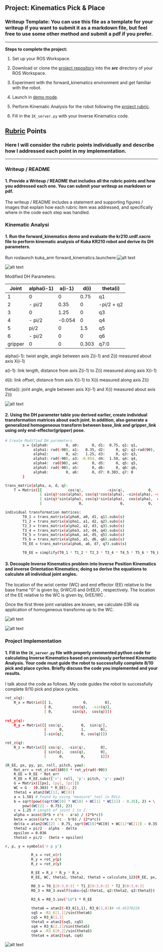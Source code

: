 ## Project: Kinematics Pick & Place
### Writeup Template: You can use this file as a template for your writeup if you want to submit it as a markdown file, but feel free to use some other method and submit a pdf if you prefer.

---


**Steps to complete the project:**  


1. Set up your ROS Workspace.
2. Download or clone the [project repository](https://github.com/udacity/RoboND-Kinematics-Project) into the ***src*** directory of your ROS Workspace.  
3. Experiment with the forward_kinematics environment and get familiar with the robot.

4. Launch in [demo mode](https://classroom.udacity.com/nanodegrees/nd209/parts/7b2fd2d7-e181-401e-977a-6158c77bf816/modules/8855de3f-2897-46c3-a805-628b5ecf045b/lessons/91d017b1-4493-4522-ad52-04a74a01094c/concepts/ae64bb91-e8c4-44c9-adbe-798e8f688193).

5. Perform Kinematic Analysis for the robot following the [project rubric](https://review.udacity.com/#!/rubrics/972/view).
6. Fill in the `IK_server.py` with your Inverse Kinematics code. 


[//]: # (Image References)


[image1]: ./misc_images/misc4.PNG
[image2]: ./misc_images/misc8.PNG
[image3]: ./misc_images/misc5.PNG
[image4]: ./misc_images/misc7.PNG
[image5]: ./misc_images/misc6.PNG
[image6]: ./misc_images/misc9.PNG

## [Rubric](https://review.udacity.com/#!/rubrics/972/view) Points 
### Here I will consider the rubric points individually and describe how I addressed each point in my implementation.

---
### Writeup / README

#### 1. Provide a Writeup / README that includes all the rubric points and how you addressed each one.  You can submit your writeup as markdown or pdf.  
The writeup / README includes a statement and supporting figures / images that explain how each rubric item was addressed, and specifically where in the code each step was handled.

### Kinematic Analysi
#### 1. Run the forward_kinematics demo and evaluate the kr210.urdf.xacro file to perform kinematic analysis of Kuka KR210 robot and derive its DH parameters.


Run roslaunch kuka_arm forward_kinematics.launchere:![alt text][image1]


![alt text][image4]

Modified DH Parameters:

Joint | alpha(i-1) | a(i-1) | d(i) | theta(i)
--- | --- | --- | --- | ---
1 | 0 | 0 | 0.75 | q1
2 | - pi/2 | 0.35 | 0 | -pi/2 + q2
3 | 0 | 1.25 | 0 | q3
4 | - pi/2 | -0.054 | 0 | q4
5 | pi/2 | 0 | 1.5 | q5
6 | - pi/2 | 0 | 0 | q6
gripper | 0 | 0 | 0.303 | q7:0


alpha(i-1): twist angle, angle between axis Z(i-1) and Z(i) measured about axis X(i-1)

a(i-1): link length, distance from axis Z(i-1) to Z(i) measured along axis X(i-1)

d(i): link offset, distance from axis X(i-1) to X(i) measured along axis Z(i)

theta(i): joint angle, angle between axis X(i-1) and X(i) measured about axis Z(i)
 
![alt text][image5]

#### 2. Using the DH parameter table you derived earlier, create individual transformation matrices about each joint. In addition, also generate a generalized homogeneous transform between base_link and gripper_link using only end-effector(gripper) pose.


```sh
# Create Modified DH parameters
        s = {alpha0:        0, a0:      0, d1:  0.75, q1: q1,
             alpha1: rad(-90), a1:   0.35, d2:     0, q2: q2-rad(90),
             alpha2:        0, a2:   1.25, d3:     0, q3: q3,
             alpha3: rad(-90), a3: -0.054, d4:  1.50, q4: q4,
             alpha4:  rad(90), a4:      0, d5:     0, q5: q5,
             alpha5: rad(-90), a5:      0, d6:     0, q6: q6,
             alpha6:        0, a6:      0, d7: 0.303, q7: 0
        }
```

```sh
trans_matrix(alpha, a, d, q):
    T = Matrix([[            cos(q),           -sin(q),           0,             a],
                [ sin(q)*cos(alpha), cos(q)*cos(alpha), -sin(alpha), -sin(alpha)*d],
                [ sin(q)*sin(alpha), cos(q)*sin(alpha),  cos(alpha),  cos(alpha)*d],
                [                 0,                 0,           0,             1]])
```

```sh
individual transformation matrices:
        T0_1 = trans_matrix(alpha0, a0, d1, q1).subs(s)
        T1_2 = trans_matrix(alpha1, a1, d2, q2).subs(s)
        T2_3 = trans_matrix(alpha2, a2, d3, q3).subs(s)
        T3_4 = trans_matrix(alpha3, a3, d4, q4).subs(s)
        T4_5 = trans_matrix(alpha4, a4, d5, q5).subs(s)
        T5_6 = trans_matrix(alpha5, a5, d6, q6).subs(s)
        T6_EE = trans_matrix(alpha6, a6, d7, q7).subs(s)

        T0_EE = simplify(T0_1 * T1_2 * T2_3 * T3_4 * T4_5 * T5_6 * T6_EE)
```

#### 3. Decouple Inverse Kinematics problem into Inverse Position Kinematics and inverse Orientation Kinematics; doing so derive the equations to calculate all individual joint angles.
The location of the wrist center (WC) and end effector (EE) relative to the base frame "0" is given by, 0rWC/0 and 0rEE/0 , respectively. 
The location of the EE relative to the WC is given by, 0rEE/WC .

Once the first three joint variables are known, we calculate 03R via application of homogeneous transforms up to the WC.

![alt text][image6]

![alt text][image2]

### Project Implementation
#### 1. Fill in the `IK_server.py` file with properly commented python code for calculating Inverse Kinematics based on previously performed Kinematic Analysis. Your code must guide the robot to successfully complete 8/10 pick and place cycles. Briefly discuss the code you implemented and your results. 


I talk about the code as follows. My code guides the robot to successfully complete 9/10 pick and place cycles.  

```sh
rot_x(q):
    R_x = Matrix([[ 1,              0,        0],
                  [ 0,         cos(q),  -sin(q)],
                  [ 0,         sin(q),  cos(q)]])
    
rot_y(q):              
    R_y = Matrix([[ cos(q),        0,  sin(q)],
                  [      0,        1,       0],
                  [-sin(q),        0, cos(q)]])

rot_z(q):    
    R_z = Matrix([[ cos(q),  -sin(q),       0],
                  [ sin(q),   cos(q),       0],
                  [      0,        0,       1]])
```

```sh
(R_EE, px, py, pz, roll, pitch, yaw):
    Rot_err = rot_z(rad(180)) * rot_y(rad(-90))
    R_EE = R_EE * Rot_err
    R_EE = R_EE.subs({'r': roll, 'p': pitch, 'y': yaw})
    G = Matrix([[px], [py], [pz]])
    WC = G - (0.303) * R_EE[:, 2]
    theta1 = atan2(WC[1], WC[0])
    a = 1.501 # Found by using "measure" tool in RViz.
    b = sqrt(pow((sqrt(WC[0] * WC[0] + WC[1] * WC[1]) - 0.35), 2) + \
        pow((WC[2] - 0.75), 2))
    c = 1.25 # Length of joint 1 to 2.
    alpha = acos((b*b + c*c - a*a) / (2*b*c))
    beta = acos((a*a + c*c - b*b) / (2*a*c))
    delta = atan2(WC[2] - 0.75, sqrt(WC[0]*WC[0] + WC[1]*WC[1]) - 0.35)
    theta2 = pi/2 - alpha - delta
    epsilon = 0.036 
    theta3 = pi/2 - (beta + epsilon)
```

```sh
r, p, y = symbols('r p y')

            R_x = rot_x(r)
            R_y = rot_y(p)
            R_z = rot_z(y)

            R_EE = R_z * R_y * R_x
            R_EE, WC, theta1, theta2, theta3 = calculate_123(R_EE, px, py, pz, roll, pitch, yaw)

            R0_3 = T0_1[0:3,0:3] * T1_2[0:3,0:3] * T2_3[0:3,0:3]
            R0_3 = R0_3.evalf(subs={q1:theta1, q2:theta2, q3:theta3})
            
            R3_6 = R0_3.inv("LU") * R_EE

            theta6 = atan2(-R3_6[1,1], R3_6[1,0])# +0.45370228
            sq5 = -R3_6[1,1]/sin(theta6)
            cq5 = R3_6[1,2]
            theta5 = atan2(sq5, cq5)
            sq4 = R3_6[2,2]/sin(theta5)
            cq4 = -R3_6[0,2]/sin(theta5)
            theta4 = atan2(sq4, cq4)
```

![alt text][image3]


